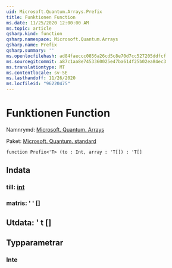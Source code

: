 ```yaml
---
uid: Microsoft.Quantum.Arrays.Prefix
title: Funktionen Function
ms.date: 11/25/2020 12:00:00 AM
ms.topic: article
qsharp.kind: function
qsharp.namespace: Microsoft.Quantum.Arrays
qsharp.name: Prefix
qsharp.summary: ''
ms.openlocfilehash: ad84faeccc0856a26cd5c8e70d7cc527205ddfcf
ms.sourcegitcommit: a87c1aa8e7453360025e47ba614f25b02ea84ec3
ms.translationtype: MT
ms.contentlocale: sv-SE
ms.lasthandoff: 11/26/2020
ms.locfileid: "96220475"
---
```

# <a name="prefix-function"></a>Funktionen Function

Namnrymd: [Microsoft. Quantum. Arrays](xref:Microsoft.Quantum.Arrays)

Paket: [Microsoft. Quantum. standard](https://nuget.org/packages/Microsoft.Quantum.Standard)




```qsharp
function Prefix<'T> (to : Int, array : 'T[]) : 'T[]
```


## <a name="input"></a>Indata

### <a name="to--int"></a>till: [int](xref:microsoft.quantum.lang-ref.int)




### <a name="array--t"></a>matris: ' ' []





## <a name="output--t"></a>Utdata: ' t []



## <a name="type-parameters"></a>Typparametrar

### <a name="t"></a>Inte

